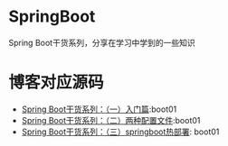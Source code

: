 # SpringBoot
Spring Boot干货系列，分享在学习中学到的一些知识
# 博客对应源码
- [Spring Boot干货系列：（一）入门篇](http://www.haha174.top/article/details/259962):boot01
- [Spring Boot干货系列：（二）两种配置文件](http://www.haha174.top/article/details/259872):boot01
- [Spring Boot干货系列：（三）springboot热部署](http://www.haha174.top/article/details/252133): boot01
